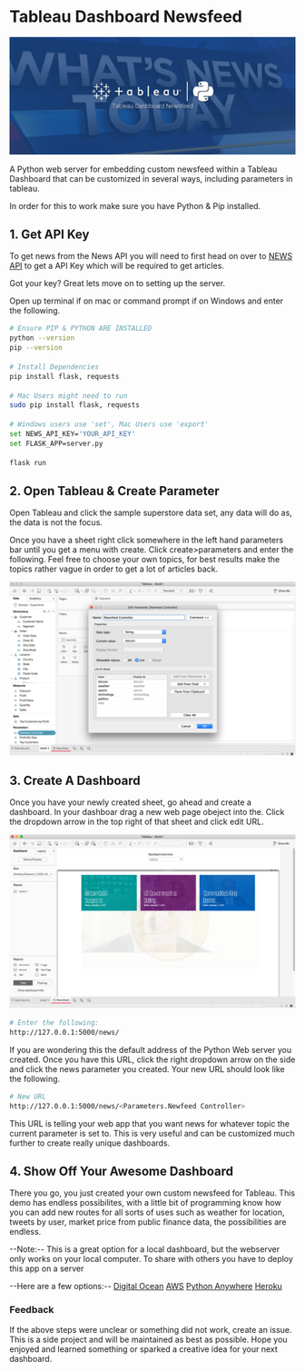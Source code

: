 # Tableau Dashboard Newsfeed
![Tableau Newsfeed](docs/imgs/README-header.png?raw=true "Title")

A Python web server for embedding custom newsfeed within a Tableau Dashboard that can be customized in several ways, including parameters in tableau.

In order for this to work make sure you have Python & Pip installed.

## 1. Get API Key
To get news from the News API you will need to first head on over to [NEWS API](https://newsapi.org) to get a API Key which will be required to get articles.

Got your key? Great lets move on to setting up the server.

Open up terminal if on mac or command prompt if on Windows and enter the following.
```bash
# Ensure PIP & PYTHON ARE INSTALLED
python --version
pip --version

# Install Dependencies
pip install flask, requests

# Mac Users might need to run
sudo pip install flask, requests

# Windows users use 'set', Mac Users use 'export'
set NEWS_API_KEY='YOUR_API_KEY'
set FLASK_APP=server.py

flask run

```

## 2. Open Tableau & Create Parameter
Open Tableau and click the sample superstore data set, any data will do as, the data is not the focus.

Once you have a sheet right click somewhere in the left hand parameters bar until you get a menu with create. Click create>parameters and enter the following. Feel free to choose your own topics, for best results make the topics rather vague in order to get a lot of articles back.

![Tableau Newsfeed](docs/imgs/create-param.png?raw=true "Title")

## 3. Create A Dashboard
Once you have your newly created sheet, go ahead and create a dashboard. In your dashboar drag a new web page obeject into the. Click the dropdown arrow in the top right of that sheet and click edit URL.

![Tableau Newsfeed](docs/imgs/newsfeed.png?raw=true "Title")
```bash
# Enter the following:
http://127.0.0.1:5000/news/

```

If you are wondering this the default address of the Python Web server you created. Once you have this URL, click the right dropdown arrow on the side and click the news parameter you created. Your new URL should look like the following.

```bash
# New URL
http://127.0.0.1:5000/news/<Parameters.Newfeed Controller>
```
This URL is telling your web app that you want news for whatever topic the current parameter is set to. This is very useful and can be customized much further to create really unique dashboards.

## 4. Show Off Your Awesome Dashboard
There you go, you just created your own custom newsfeed for Tableau. This demo has endless possibilites, with a little bit of programming know how you can add new routes for all sorts of uses such as weather for location, tweets by user, market price from public finance data, the possibilities are endless.

--Note:--
This is a great option for a local dashboard, but the webserver only works on your local computer. To share with others you have to deploy this app on a server

--Here are a few options:--
[Digital Ocean](https://www.digitalocean.com/)
[AWS](https://aws.amazon.com/)
[Python Anywhere](https://www.pythonanywhere.com/)
[Heroku](https://www.heroku.com/)

### Feedback
If the above steps were unclear or something did not work, create an issue. This is a side project and will be maintained as best as possible. Hope you enjoyed and learned something or sparked a creative idea for your next dashboard.

